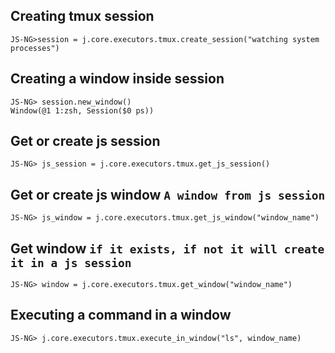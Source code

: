 ## Creating tmux session

```
JS-NG>session = j.core.executors.tmux.create_session("watching system processes")
```

## Creating a window inside session

```
JS-NG> session.new_window()                                                              
Window(@1 1:zsh, Session($0 ps))
```
## Get or create js session
```
JS-NG> js_session = j.core.executors.tmux.get_js_session()
```
## Get or create js window `A window from js session`
```
JS-NG> js_window = j.core.executors.tmux.get_js_window("window_name")
```
## Get window `if it exists, if not it will create it in a js session`
```
JS-NG> window = j.core.executors.tmux.get_window("window_name")
```
## Executing a command in a window
```
JS-NG> j.core.executors.tmux.execute_in_window("ls", window_name)

```